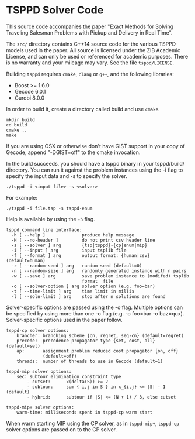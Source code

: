 # TSPPD Solver Code

This source code accompanies the paper "Exact Methods for Solving Traveling
Salesman Problems with Pickup and Delivery in Real Time".

The `src/` directory contains C++14 source code for the various TSPPD models
used in the paper. All source is licensed under the ZIB Academic License, and
can only be used or referenced for academic purposes. There is no warranty and
your mileage may vary. See the file `tsppd/LICENSE`.

Building `tsppd` requires `cmake`, `clang` or `g++`, and the following
libraries:

* Boost >= 1.6.0
* Gecode 6.0.1
* Gurobi 8.0.0

In order to build it, create a directory called build and use `cmake`.

```
mkdir build
cd build
cmake ..
make
```

If you are using OSX or otherwise don't have GIST support in your copy of
Gecode, append "-DGIST=off" to the cmake invocation.

In the build succeeds, you should have a tsppd binary in your tsppd/build/
directory. You can run it against the problem instances using the -i flag
to specify the input data and -s to specify the solver.

```
./tsppd -i <input file> -s <solver>
```

For example:

```
./tsppd -i file.tsp -s tsppd-enum
```

Help is available by using the `-h` flag.

```
tsppd command line interface:
  -h [ --help ]              produce help message
  -H [ --no-header ]         do not print csv header line
  -s [ --solver ] arg        {tsp|tsppd}-{cp|enum|mip}
  -i [ --input ] arg         input tsplib file
  -f [ --format ] arg        output format: {human|csv} (default=human)
  -r [ --random-seed ] arg   random seed (default=0)
  -n [ --random-size ] arg   randomly generated instance with n pairs
  -w [ --save ] arg          save problem instance to (modifed) tsplib
                             format  file
  -o [ --solver-option ] arg solver option (e.g. foo=bar)
  -t [ --time-limit ] arg    time limit in millis
  -l [ --soln-limit ] arg    stop after n solutions are found
```

Solver-specific options are passed using the -o flag. Multiple options can be
specified by using more than one -o flag (e.g. -o foo=bar -o baz=qux).
Solver-specific options used in the paper follow.

```
tsppd-cp solver options:
    brancher: branching scheme {cn, regret, seq-cn} (default=regret)
    precede:  precedence propagator type {set, cost, all} (default=set)
    ap:       assignment problem reduced cost propagator {on, off}
              (default=off)
    threads:  number of threads to use in Gecode (default=1)

tsppd-mip solver options:
    sec: subtour elimination constraint type
        - cutset:      x(delta(S)) >= 2
        - subtour:     sum { i,j in S } in x_{i,j} <= |S| - 1 (default)
        - hybrid:      subtour if |S| <= (N + 1) / 3, else cutset

tsppd-mip+ solver options:
    warm-time: milliseconds spent in tsppd-cp warm start
```

When warm starting MIP using the CP solver, as in `tsppd-mip+`, `tsppd-cp`
solver options are passed on to the CP solver.
